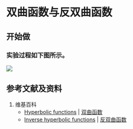 # 双曲函数与反双曲函数

## 开始做

### 实验过程如下图所示。

![](/images/函数和极限/初等函数/双曲函数与反双曲函数/1a1.jpg)

## 参考文献及资料

1. 维基百科
	- [Hyperbolic functions](https://en.wikipedia.org/wiki/Hyperbolic_functions) | [双曲函数](https://zh.wikipedia.org/wiki/双曲函数) 
	- [Inverse hyperbolic functions](https://en.wikipedia.org/wiki/Inverse_hyperbolic_functions) | [反双曲函数](https://zh.wikipedia.org/wiki/反双曲函数) 
